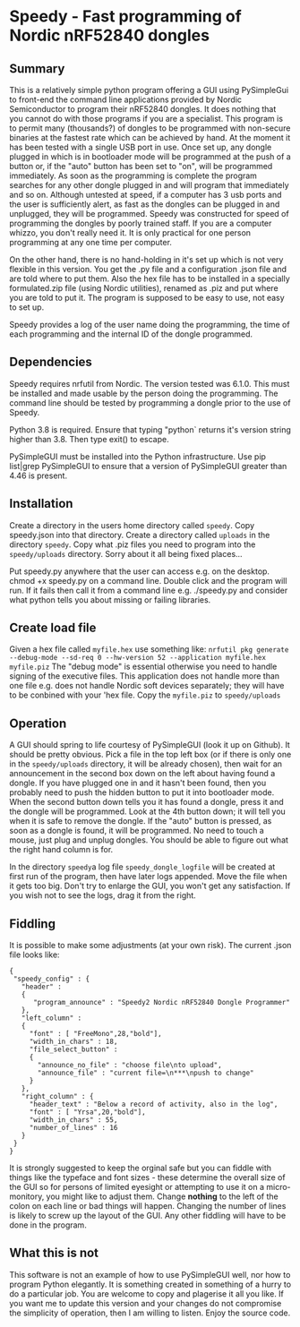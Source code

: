 # Speedy - Fast programming of Nordic nRF52840 dongles
## Summary
This is a relatively simple python program offering a GUI using PySimpleGui to front-end the command line applications provided by Nordic Semiconductor to program their nRF52840 dongles. It does nothing that you cannot do with those programs if you are a specialist. This program is to permit many (thousands?) of dongles to be programmed with non-secure binaries at the fastest rate which can be achieved by hand. At the moment it has been tested with a single USB port in use. Once set up, any dongle plugged in which is in bootloader mode will be programmed at the push of a button or, if the "auto" button has been set to "on", will be programmed immediately. As soon as the programming is complete the program searches for any other dongle plugged in and will program that immediately and so on. Although untested at speed, if a computer has 3 usb ports and the user is sufficiently alert, as fast as the dongles can be plugged in and unplugged, they will be programmed. Speedy was constructed for speed of programming the dongles by poorly trained staff. If you are a computer whizzo, you don't really need it. It is only practical for one person programming at any one time per computer.

On the other hand, there is no hand-holding in it's set up which is not very flexible in this version. You get the .py file and a configuration .json file and are told where to put them. Also the hex file has to be installed in a specially formulated.zip file (using Nordic utilities), renamed as .piz and put where you are told to put it. The program is supposed to be easy to use, not easy to set up.

Speedy provides a log of the user name doing the programming, the time of each programming and the internal ID of the dongle programmed.
## Dependencies
Speedy requires nrfutil from Nordic. The version tested was 6.1.0. This must be installed and made usable by the person doing the programming. The command line should be tested by programming a dongle prior to the use of Speedy.

Python 3.8 is required. Ensure that typing "python` returns it's version string higher than 3.8. Then type exit()<ret> to escape.
 
PySimpleGUI must be installed into the Python infrastructure.  Use pip list|grep PySimpleGUI to ensure that a version of PySimpleGUI greater than 4.46 is present.
## Installation

 Create a directory in the users home directory called `speedy`. Copy speedy.json into that directory. Create a directory called `uploads` in the directory `speedy`. Copy what .piz files you need to program into the `speedy/uploads` directory. Sorry about it all being fixed places...
 
 Put speedy.py anywhere that the user can access e.g. on the desktop. chmod +x speedy.py on a command line. Double click and the program will run. If it fails then call it from a command line e.g. ./speedy.py and consider what python tells you about missing or failing libraries.
 ## Create load file
 Given a hex file called `myfile.hex` use something like:
 ```nrfutil pkg generate --debug-mode --sd-req 0 --hw-version 52 --application myfile.hex myfile.piz```
 The "debug mode" is essential otherwise you need to handle signing of the executive files. This application does not handle more than one file e.g. does not handle Nordic soft devices separately; they will have to be conbined with your 'hex file. Copy the `myfile.piz` to `speedy/uploads`
 ## Operation
 A GUI should spring to life courtesy of PySimpleGUI (look it up on Github). It should be pretty obvious. Pick a file in the top left box (or if there is only one in the `speedy/uploads` directory, it will be already chosen), then wait for an announcement in the second box down on the left about having found a dongle. If you have plugged one in and it hasn't been found, then you probably need to push the hidden button to put it into bootloader mode. When the second button down tells you it has found a dongle, press it and the dongle will be programmed. Look at the 4th button down; it will tell you when it is safe to remove the dongle. If the "auto" button is pressed, as soon as a dongle is found, it will be programmed. No need to touch a mouse, just plug and unplug dongles. You should be able to figure out what the right hand column is for.
 
 In the directory `speedy`a log file `speedy_dongle_logfile` will be created at first run of the program, then have later logs appended. Move the file when it gets too big.
 Don't try to enlarge the GUI, you won't get any satisfaction. If you wish not to see the logs, drag it from the right.
 
 ## Fiddling
 It is possible to make some adjustments (at your own risk). The current .json file looks like:
 ```
 {
  "speedy_config" : {
    "header" :
    {
       "program_announce" : "Speedy2 Nordic nRF52840 Dongle Programmer"
    },
    "left_column" :
    {
      "font" : [ "FreeMono",28,"bold"],
      "width_in_chars" : 18,
      "file_select_button" :
      {
        "announce_no_file" : "choose file\nto upload",
        "announce_file" : "current file=\n***\npush to change"
      }
    },
    "right_column" : {
      "header_text" : "Below a record of activity, also in the log",
      "font" : [ "Yrsa",20,"bold"],
      "width_in_chars" : 55,
      "number_of_lines" : 16
    }
  }
}
 ```
 It is strongly suggested to keep the orginal safe but you can fiddle with things like the typeface and font sizes - these determine the overall size of the GUI so for persons of limited eyesight or attempting to use it on a micro-monitory, you might like to adjust them. Change **nothing** to the left of the colon on each line or bad things will happen. Changing the number of lines is likely to screw up the layout of the GUI. Any other fiddling will have to be done in the program.
 ## What this is not
 This software is not an example of how to use PySimpleGUI well, nor how to program Python elegantly. It is something created in something of a hurry to do a particular job. You are welcome to copy and plagerise it all you like. If you want me to update this version and your changes do not compromise the simplicity of operation, then I am willing to listen. Enjoy the source code.
